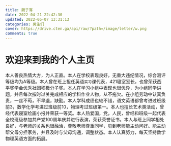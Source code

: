 ```yaml
---
title: 魏子骞
date: 2022-04-21 22:42:30
updated: 2022-05-07 13:31:13
categories: 男生们
cover: https://drive.cten.ga/api/raw/?path=/image/letter/w.png
comments: true
---
```

# 欢迎来到我的个人主页
本人善良热情大方，为人正直。本人在学校表现良好，无重大违纪情况，综合测评等级均为A等级。本人曾在班上担任英语`实习`课代表，421寝室室长，也曾荣获西平奖学金优秀社团积极分子奖。本人在学习小组中表现也很优异，为小组同学讲题，并且每次按时过关完成相应的学科作业人物，从不拖欠。在小组劳动中认真负责，一丝不苟，不早退，缺勤。本人学科成绩也较不错，语文英语都曾考进过班级前3，数学化学考进过班级前10，物理考过班级第一。本人也擅长艺术类活动，曾经代表寝室绘画小报并荣获一等奖。本人热爱国，党，人民，曾经和班级一起代表全校班级参加共产党100周年庆并进行表演，荣获荣誉证书。本人与班上同学相处良好，与老师的关系也很融洽，尊敬老师尊重同学，见到老师能主动问好。能主动帮父母分担家务，并且及时与父母沟通，调整状态。本人认真努力，每天坚持数学物理英语方面的拓展。
